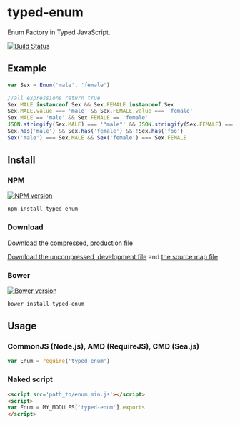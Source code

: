 # typed-enum

  Enum Factory in Typed JavaScript.

  [![Build Status](https://travis-ci.org/hax/typed-enum.png)](https://travis-ci.org/hax/typed-enum)

## Example

```JavaScript
var Sex = Enum('male', 'female')

//all expressions return true
Sex.MALE instanceof Sex && Sex.FEMALE instanceof Sex
Sex.MALE.value === 'male' && Sex.FEMALE.value === 'female'
Sex.MALE == 'male' && Sex.FEMALE == 'female'
JSON.stringify(Sex.MALE) === '"male"' && JSON.stringify(Sex.FEMALE) === '"female"'
Sex.has('male') && Sex.has('female') && !Sex.has('foo')
Sex('male') === Sex.MALE && Sex('female') === Sex.FEMALE
```

## Install

### NPM

  [![NPM version](https://badge.fury.io/js/typed-enum.png)](http://badge.fury.io/js/typed-enum)

```sh
npm install typed-enum
```

### Download

  [Download the compressed, production file](https://raw.github.com/hax/typed-enum/master/dist/enum.min.js)

  [Download the uncompressed, development file](https://raw.github.com/hax/typed-enum/master/dist/enum.min.js)
  and
  [the source map file](https://raw.github.com/hax/typed-enum/master/dist/enum.min.map)

### Bower

  [![Bower version](https://badge.fury.io/bo/typed-enum.png)](http://badge.fury.io/bo/typed-enum)

```sh
bower install typed-enum
```

## Usage

### CommonJS (Node.js), AMD (RequireJS), CMD (Sea.js)
```JavaScript
var Enum = require('typed-enum')
```

### Naked script
```html
<script src='path_to/enum.min.js'></script>
<script>
var Enum = MY_MODULES['typed-enum'].exports
</script>
```

